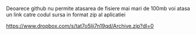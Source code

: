 Deoarece github nu permite atasarea de fisiere mai mari de 100mb voi atasa un link catre codul sursa in format zip al aplicatiei

https://www.dropbox.com/s/tat7o5lji7n19qd/Archive.zip?dl=0
